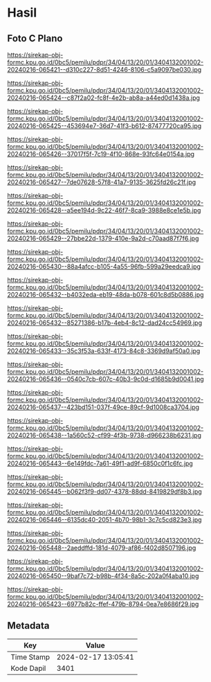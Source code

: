 # Hasil

## Foto C Plano

https://sirekap-obj-formc.kpu.go.id/0bc5/pemilu/pdpr/34/04/13/20/01/3404132001002-20240216-065421--d310c227-8d51-4246-8106-c5a9097be030.jpg

https://sirekap-obj-formc.kpu.go.id/0bc5/pemilu/pdpr/34/04/13/20/01/3404132001002-20240216-065424--c87f2a02-fc8f-4e2b-ab8a-a44ed0d1438a.jpg

https://sirekap-obj-formc.kpu.go.id/0bc5/pemilu/pdpr/34/04/13/20/01/3404132001002-20240216-065425--453694e7-36d7-41f3-b612-87477720ca95.jpg

https://sirekap-obj-formc.kpu.go.id/0bc5/pemilu/pdpr/34/04/13/20/01/3404132001002-20240216-065426--37017f5f-7c19-4f10-868e-93fc64e0154a.jpg

https://sirekap-obj-formc.kpu.go.id/0bc5/pemilu/pdpr/34/04/13/20/01/3404132001002-20240216-065427--7de07628-57f8-41a7-9135-3625fd26c21f.jpg

https://sirekap-obj-formc.kpu.go.id/0bc5/pemilu/pdpr/34/04/13/20/01/3404132001002-20240216-065428--a5ee194d-9c22-46f7-8ca9-3988e8ce1e5b.jpg

https://sirekap-obj-formc.kpu.go.id/0bc5/pemilu/pdpr/34/04/13/20/01/3404132001002-20240216-065429--27bbe22d-1379-410e-9a2d-c70aad87f7f6.jpg

https://sirekap-obj-formc.kpu.go.id/0bc5/pemilu/pdpr/34/04/13/20/01/3404132001002-20240216-065430--88a4afcc-b105-4a55-96fb-599a29eedca9.jpg

https://sirekap-obj-formc.kpu.go.id/0bc5/pemilu/pdpr/34/04/13/20/01/3404132001002-20240216-065432--b4032eda-eb19-48da-b078-601c8d5b0886.jpg

https://sirekap-obj-formc.kpu.go.id/0bc5/pemilu/pdpr/34/04/13/20/01/3404132001002-20240216-065432--85271386-b17b-4eb4-8c12-dad24cc54969.jpg

https://sirekap-obj-formc.kpu.go.id/0bc5/pemilu/pdpr/34/04/13/20/01/3404132001002-20240216-065433--35c3f53a-633f-4173-84c8-3369d9af50a0.jpg

https://sirekap-obj-formc.kpu.go.id/0bc5/pemilu/pdpr/34/04/13/20/01/3404132001002-20240216-065436--0540c7cb-607c-40b3-9c0d-d1685b9d0041.jpg

https://sirekap-obj-formc.kpu.go.id/0bc5/pemilu/pdpr/34/04/13/20/01/3404132001002-20240216-065437--423bd151-037f-49ce-89cf-9d1008ca3704.jpg

https://sirekap-obj-formc.kpu.go.id/0bc5/pemilu/pdpr/34/04/13/20/01/3404132001002-20240216-065438--1a560c52-cf99-4f3b-9738-d966238b6231.jpg

https://sirekap-obj-formc.kpu.go.id/0bc5/pemilu/pdpr/34/04/13/20/01/3404132001002-20240216-065443--6e149fdc-7a61-49f1-ad9f-6850c0f1c6fc.jpg

https://sirekap-obj-formc.kpu.go.id/0bc5/pemilu/pdpr/34/04/13/20/01/3404132001002-20240216-065445--b062f3f9-dd07-4378-88dd-8419829df8b3.jpg

https://sirekap-obj-formc.kpu.go.id/0bc5/pemilu/pdpr/34/04/13/20/01/3404132001002-20240216-065446--6135dc40-2051-4b70-98b1-3c7c5cd823e3.jpg

https://sirekap-obj-formc.kpu.go.id/0bc5/pemilu/pdpr/34/04/13/20/01/3404132001002-20240216-065448--2aeddffd-181d-4079-af86-f402d8507196.jpg

https://sirekap-obj-formc.kpu.go.id/0bc5/pemilu/pdpr/34/04/13/20/01/3404132001002-20240216-065450--9baf7c72-b98b-4f34-8a5c-202a0f4aba10.jpg

https://sirekap-obj-formc.kpu.go.id/0bc5/pemilu/pdpr/34/04/13/20/01/3404132001002-20240216-065423--6977b82c-ffef-479b-8794-0ea7e8686f29.jpg


## Metadata

| Key        | Value               |
| ---------- | ------------------- |
| Time Stamp | 2024-02-17 13:05:41 |
| Kode Dapil | 3401                |



